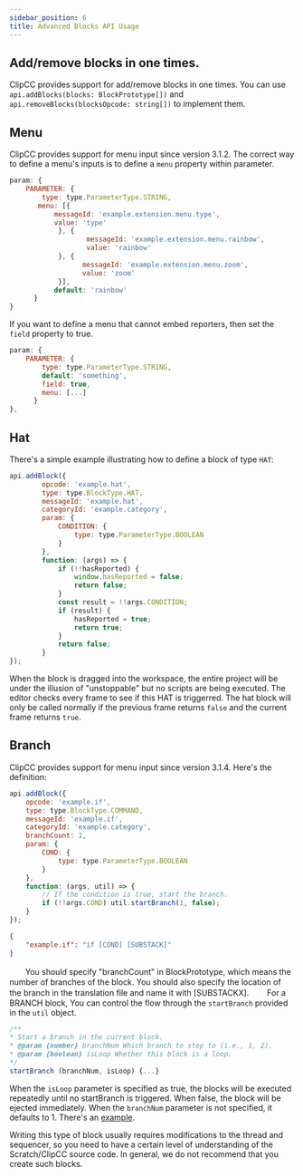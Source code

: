 ```yaml
---
sidebar_position: 6
title: Advanced Blocks API Usage
---
```

## Add/remove blocks in one times.
ClipCC provides support for add/remove blocks in one times. You can use ``api.addBlocks(blocks: BlockPrototype[])`` and ``api.removeBlocks(blocksOpcode: string[])`` to implement them.
## Menu
ClipCC provides support for menu input since version 3.1.2. The correct way to define a menu's inputs is to define a ``menu`` property within parameter.
```javascript
param: {
    PARAMETER: {
        type: type.ParameterType.STRING,
       menu: [{
           messageId: 'example.extension.menu.type',
           value: 'type'
            }, {
                   messageId: 'example.extension.menu.rainbow',
                   value: 'rainbow'
            }, {
                  messageId: 'example.extension.menu.zoom',
                  value: 'zoom'
            }],
           default: 'rainbow'
      }
}
```
If you want to define a menu that cannot embed reporters, then set the ``field`` property to true.
```javascript
param: {
    PARAMETER: {
        type: type.ParameterType.STRING,
        default: 'something',
        field: true,
        menu: [...]
      }
},
```
## Hat
There's a simple example illustrating how to define a block of type ``HAT``:
```javascript
api.addBlock({
        opcode: 'example.hat',
        type: type.BlockType.HAT,
        messageId: 'example.hat',
        categoryId: 'example.category',
        param: {
            CONDITION: {
                type: type.ParameterType.BOOLEAN
            }
        },
        function: (args) => {
            if (!!hasReported) {
                window.hasReported = false;
                return false;
            }
            const result = !!args.CONDITION;
            if (result) {
                hasReported = true;
                return true;
            }
            return false;
        }
});
```
When the block is dragged into the workspace, the entire project will be under the illusion of "unstoppable" but no scripts are being executed. The editor checks every frame to see if this HAT is triggerred. The hat block will only be called normally if the previous frame returns ``false`` and the current frame returns ``true``.

## Branch
ClipCC provides support for menu input since version 3.1.4. Here's the definition:
```javascript title="index.js"
api.addBlock({
    opcode: 'example.if',
    type: type.BlockType.COMMAND,
    messageId: 'example.if',
    categoryId: 'example.category',
    branchCount: 1,
    param: {
        COND: {
            type: type.ParameterType.BOOLEAN
        }
    },
    function: (args, util) => {
        // If the condition is true, start the branch.
        if (!!args.COND) util.startBranch(1, false);
    }
});
```

```json title="en.json"
{
    "example.if": "if [COND] [SUBSTACK]"
}
```
　　You should specify "branchCount" in BlockPrototype, which means the number of branches of the block. You should also specify the location of the branch in the translation file and name it with [SUBSTACKX].
　　For a BRANCH block, You can control the flow through the ``startBranch`` provided in the ``util`` object.
```javascript
/**
* Start a branch in the current block.
* @param {number} branchNum Which branch to step to (i.e., 1, 2).
* @param {boolean} isLoop Whether this block is a loop.
*/
startBranch (branchNum, isLoop) {...}
```
When the ``isLoop`` parameter is specified as true, the blocks will be executed repeatedly until no startBranch is triggered. When false, the block will be ejected immediately. When the ``branchNum`` parameter is not specified, it defaults to 1. There's an [example](https://github.com/SimonShiki/neurons).

Writing this type of block usually requires modifications to the thread and sequencer, so you need to have a certain level of understanding of the Scratch/ClipCC source code. In general, we do not recommend that you create such blocks.